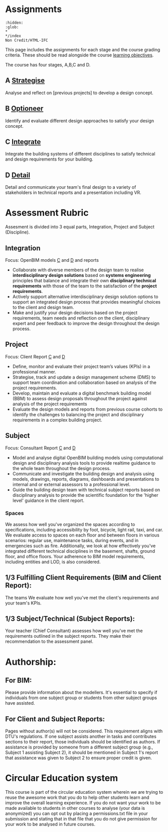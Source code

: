 # Assignments 

```{toctree}
:hidden:
:glob:
*
*/index
Non Credit/HTML-IFC
```

This page includes the assignments for each stage and the course grading criteria. These should be read alongside the course [learning objectives](/LearningObjectives).

The course has four stages, A,B,C and D.

## A [Strategise](A.md)

Analyse and reflect on [previous projects] to develop a design concept.

## B [Optioneer](B.md)

Identify and evaluate different design approaches to satisfy your design concept.

## C [Integrate](C.md)

Integrate the building systems of different disciplines to satisfy technical and design requirements for your building.

## D [Detail](D.md)

Detail and communicate your team's final design to a variety of stakeholders in technical reports and a presentation including VR.

# Assessment Rubric

Assesment is divided into 3 equal parts, Integration, Project and Subject (Discipline).

## Integration 
Focus: OpenBIM models [C](Assignments/C.md#c-bim) and [D](Assignments/D.md#d-bim) and reports

* Collaborate with diverse members of the design team to realise **interdisciplinary design solutions** based on **systems engineering** principles that balance and integrate their own **disciplinary technical requirements** with those of the team to the satisfaction of the **project requirements**. 
* Actively support alternative interdisciplinary design solution options to support an integrated design process that provides meaningful choices to the client and design team. 
* Make and justify your design decisions based on the project requirements, team needs and reflection on the client, disciplinary expert and peer feedback to improve the design throughout the design process.

## Project 
Focus: Client Report [C](Assignments/C.md#c-client-report) and [D](Assignments/D.md#d-client-report)

* Define, monitor and evaluate their project team’s values (KPIs) in a professional manner. 
* Strategise, track and update a design management scheme (DMS) to support team coordination and collaboration based on analysis of the project requirements. 
* Develop, maintain and evaluate a digital benchmark building model (BBM) to assess design proposals throughout the project against analysis of the project requirements 
* Evaluate the design models and reports from previous course cohorts to identify the challenges to balancing the project and disciplinary requirements in a complex building project.

## Subject 
Focus: Consultant Report [C](Assignments/C.md#c-consultant-report) and [D](Assignments/D.md#d-consultant-report)

* Model and analyse digital OpenBIM building models using computational design and disciplinary analysis tools to provide realtime guidance to the whole team throughout the design process. 
* Communicate and investigate the building design and analysis using models, drawings, reports, diagrams, dashboards and presentations to internal and or external assessors to a professional level. 
* Guide the building design team with technical subject reports based on disciplinary analysis to provide the scientific foundation for the 'higher level' guidance in the client report.


### Spaces
We assess how well you've organized the spaces according to specifications, including accessibility by foot, bicycle, light rail, taxi, and car. We evaluate access to spaces on each floor and between floors in various scenarios: regular use, maintenance tasks, during events, and in emergencies such as fire. Additionally, we look at how effectively you've integrated different technical disciplines in the basement, shafts, ground floor, and office floors. Your adherence to BIM model requirements, including entities and LOD, is also considered.

## 1/3 Fulfilling Client Requirements (BIM and Client Report):
The teams We evaluate how well you've met the client's requirements and your team's KPIs.

## 1/3 Subject/Technical (Subject Reports):
Your teacher (Chief Consultant) assesses how well you've met the requirements outlined in the subject reports. They make their recommendation to the assessment panel.

# Authorship:

## For BIM: 
Please provide information about the modellers. It's essential to specify if individuals from one subject group or students from other subject groups have assisted.

## For Client and Subject Reports: 
Pages without author(s) will not be considered. This requirement aligns with DTU's regulations. If one subject assists another in tasks and contributes sections to their report, those individuals should be identified as authors. If assistance is provided by someone from a different subject group (e.g., Subject 1 assisting Subject 2), it should be mentioned in Subject 1's report that assistance was given to Subject 2 to ensure proper credit is given.

# Circular Education system
This course is part of the circular education system wherein we are trying to reuse the awesome work that you do to help other students learn and improve the overall learning experience. If you do not want your work to be made available to students in other courses to analyse (your data is anonymized) you can opt out by placing a permissions.txt file in your submission and stating that in that file that you do not give permission for your work to be analysed in future courses.
